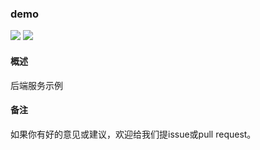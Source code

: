 ### demo

![](https://img.shields.io/badge/language-java-orange.svg) ![](https://img.shields.io/badge/build-%20passing-brightgreen.svg) 

#### 概述

后端服务示例

#### 备注

如果你有好的意见或建议，欢迎给我们提issue或pull request。
